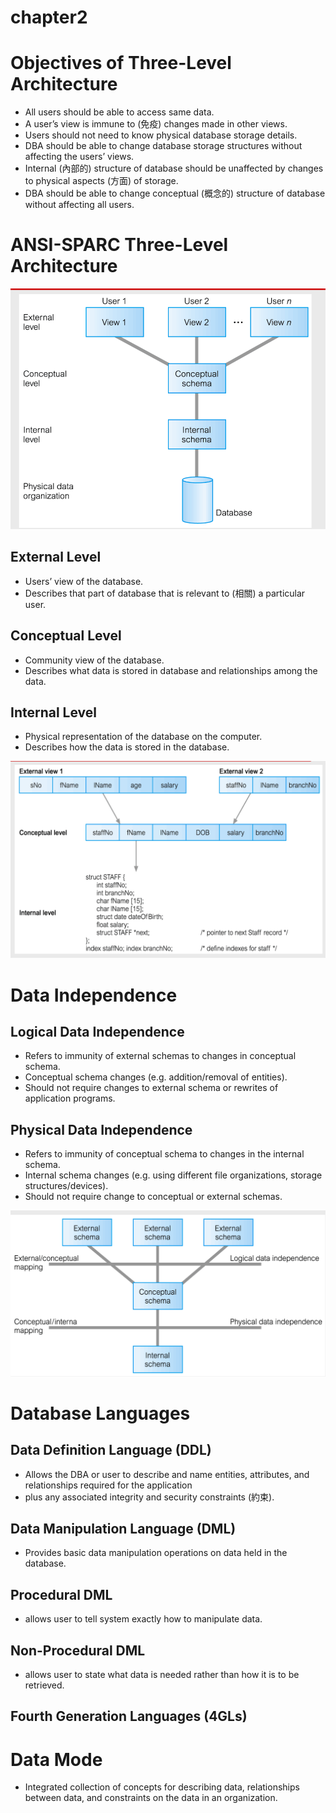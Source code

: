 # chapter2

# Objectives of Three-Level Architecture
* All users should be able to access same data.
* A user’s view is immune to (免疫) changes made in other views.
* Users should not need to know physical database storage details.
* DBA should be able to change database storage structures without affecting the users’ views.
* Internal (內部的) structure of database should be unaffected by changes to physical aspects (方面) of storage.
* DBA should be able to change conceptual (概念的) structure of database without affecting all users.

# ANSI-SPARC Three-Level Architecture

![](https://github.com/yucing/database/blob/main/picture/TLA.png)

## External Level
* Users’ view of the database.
* Describes that part of database that is relevant to (相關) a particular user.
## Conceptual Level
* Community view of the database.
* Describes what data is stored in database and relationships among the data.
## Internal Level
* Physical representation of the database on the computer.
* Describes how the data is stored in the database. 

![](https://github.com/yucing/database/blob/main/picture/TLA2.png)

# Data Independence
## Logical Data Independence
* Refers to immunity of external schemas to changes in conceptual schema.
* Conceptual schema changes (e.g. addition/removal of entities).
* Should not require changes to external schema or rewrites of application programs.
## Physical Data Independence
* Refers to immunity of conceptual schema to changes in the internal schema.
* Internal schema changes (e.g. using different file organizations, storage structures/devices).
* Should not require change to conceptual or external schemas.

![](https://github.com/yucing/database/blob/main/picture/TLA3.png)

# Database Languages
## Data Definition Language (DDL)
* Allows the DBA or user to describe and name entities, attributes, and relationships
required for the application
* plus any associated integrity and security constraints (約束).
## Data Manipulation Language (DML)
* Provides basic data manipulation operations on data held in the database.
## Procedural DML
* allows user to tell system exactly how to manipulate data.
## Non-Procedural DML
* allows user to state what data is needed rather than how it is to be retrieved.
## Fourth Generation Languages (4GLs)

# Data Mode
* Integrated collection of concepts for describing data, relationships between data, and constraints on the data in an organization.